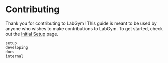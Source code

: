 # Contributing

Thank you for contributing to LabGym! This guide is meant to be used by anyone
who wishes to make contributions to LabGym. To get started, check out the
[Initial Setup](./setup) page.

```{toctree}
setup
developing
docs
internal
```

